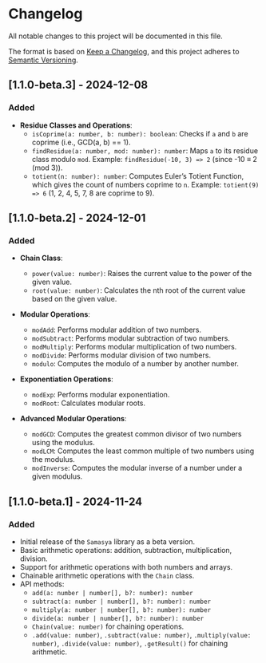 # Changelog

All notable changes to this project will be documented in this file.

The format is based on [Keep a Changelog](https://keepachangelog.com/en/1.0.0/), and this project adheres to [Semantic Versioning](https://semver.org/).

## [1.1.0-beta.3] - 2024-12-08

### Added

- **Residue Classes and Operations**:
  - `isCoprime(a: number, b: number): boolean`: Checks if `a` and `b` are coprime (i.e., GCD(a, b) == 1).
  - `findResidue(a: number, mod: number): number`: Maps `a` to its residue class modulo `mod`. Example: `findResidue(-10, 3) => 2` (since -10 ≡ 2 (mod 3)).
  - `totient(n: number): number`: Computes Euler’s Totient Function, which gives the count of numbers coprime to `n`. Example: `totient(9) => 6` (1, 2, 4, 5, 7, 8 are coprime to 9).

## [1.1.0-beta.2] - 2024-12-01

### Added

- **Chain Class**:
  - `power(value: number)`: Raises the current value to the power of the given value.
  - `root(value: number)`: Calculates the nth root of the current value based on the given value.
- **Modular Operations**:

  - `modAdd`: Performs modular addition of two numbers.
  - `modSubtract`: Performs modular subtraction of two numbers.
  - `modMultiply`: Performs modular multiplication of two numbers.
  - `modDivide`: Performs modular division of two numbers.
  - `modulo`: Computes the modulo of a number by another number.

- **Exponentiation Operations**:

  - `modExp`: Performs modular exponentiation.
  - `modRoot`: Calculates modular roots.

- **Advanced Modular Operations**:
  - `modGCD`: Computes the greatest common divisor of two numbers using the modulus.
  - `modLCM`: Computes the least common multiple of two numbers using the modulus.
  - `modInverse`: Computes the modular inverse of a number under a given modulus.

## [1.1.0-beta.1] - 2024-11-24

### Added

- Initial release of the `Samasya` library as a beta version.
- Basic arithmetic operations: addition, subtraction, multiplication, division.
- Support for arithmetic operations with both numbers and arrays.
- Chainable arithmetic operations with the `Chain` class.
- API methods:
  - `add(a: number | number[], b?: number): number`
  - `subtract(a: number | number[], b?: number): number`
  - `multiply(a: number | number[], b?: number): number`
  - `divide(a: number | number[], b?: number): number`
  - `Chain(value: number)` for chaining operations.
  - `.add(value: number)`, `.subtract(value: number)`, `.multiply(value: number)`, `.divide(value: number)`, `.getResult()` for chaining arithmetic.
